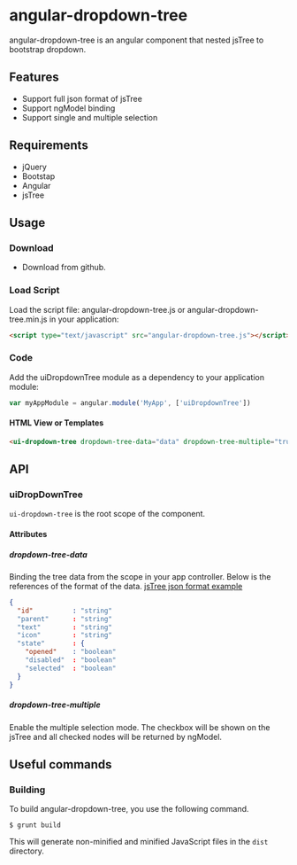 # angular-dropdown-tree

angular-dropdown-tree is an angular component that nested jsTree to bootstrap dropdown. 

## Features

* Support full json format of jsTree
* Support ngModel binding
* Support single and multiple selection

## Requirements

* jQuery
* Bootstap
* Angular
* jsTree

## Usage

### Download

* Download from github.

### Load Script

Load the script file: angular-dropdown-tree.js or angular-dropdown-tree.min.js in your application:

```html
<script type="text/javascript" src="angular-dropdown-tree.js"></script>
```

### Code
Add the uiDropdownTree module as a dependency to your application module:

```js
var myAppModule = angular.module('MyApp', ['uiDropdownTree'])
```

#### HTML View or Templates

```html
<ui-dropdown-tree dropdown-tree-data="data" dropdown-tree-multiple="true" ng-model="selected" />
```

## API

### uiDropDownTree

`ui-dropdown-tree` is the root scope of the component.

#### Attributes
##### dropdown-tree-data
Binding the tree data from the scope in your app controller. Below is the references of the format of the data.
[jsTree json format example](https://www.jstree.com/docs/json/)

```json
{
  "id"          : "string"
  "parent"      : "string"
  "text"        : "string"
  "icon"        : "string"
  "state"       : {
    "opened"    : "boolean"
    "disabled"  : "boolean"
    "selected"  : "boolean"
  }
}
```

##### dropdown-tree-multiple
Enable the multiple selection mode. The checkbox will be shown on the jsTree and all checked nodes will be returned by ngModel.

## Useful commands

### Building

To build angular-dropdown-tree, you use the following command.

    $ grunt build

This will generate non-minified and minified JavaScript files in the `dist` directory.
